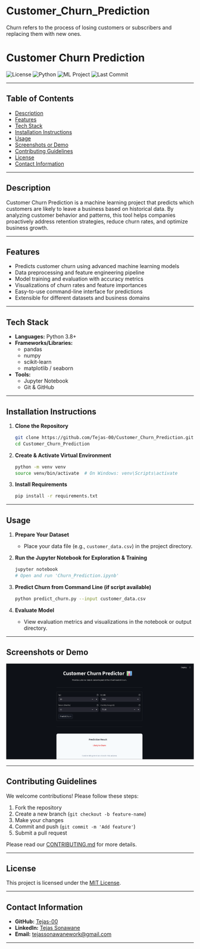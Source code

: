 # Customer_Churn_Prediction

Churn refers to the process of losing customers or subscribers and replacing them with new ones.

# Customer Churn Prediction

![License](https://img.shields.io/github/license/Tejas-00/Customer_Churn_Prediction)
![Python](https://img.shields.io/badge/Python-3.8%2B-blue.svg)
![ML Project](https://img.shields.io/badge/Machine%20Learning-Churn%20Prediction-green)
![Last Commit](https://img.shields.io/github/last-commit/Tejas-00/Customer_Churn_Prediction)

---

## Table of Contents

- [Description](#description)
- [Features](#features)
- [Tech Stack](#tech-stack)
- [Installation Instructions](#installation-instructions)
- [Usage](#usage)
- [Screenshots or Demo](#screenshots-or-demo)
- [Contributing Guidelines](#contributing-guidelines)
- [License](#license)
- [Contact Information](#contact-information)

---

## Description

Customer Churn Prediction is a machine learning project that predicts which customers are likely to leave a business based on historical data. By analyzing customer behavior and patterns, this tool helps companies proactively address retention strategies, reduce churn rates, and optimize business growth.

---

## Features

- Predicts customer churn using advanced machine learning models
- Data preprocessing and feature engineering pipeline
- Model training and evaluation with accuracy metrics
- Visualizations of churn rates and feature importances
- Easy-to-use command-line interface for predictions
- Extensible for different datasets and business domains

---

## Tech Stack

- **Languages:** Python 3.8+
- **Frameworks/Libraries:**
  - pandas
  - numpy
  - scikit-learn
  - matplotlib / seaborn
- **Tools:**
  - Jupyter Notebook
  - Git & GitHub

---

## Installation Instructions

1. **Clone the Repository**

   ```bash
   git clone https://github.com/Tejas-00/Customer_Churn_Prediction.git
   cd Customer_Churn_Prediction
   ```

2. **Create & Activate Virtual Environment**

   ```bash
   python -m venv venv
   source venv/bin/activate  # On Windows: venv\Scripts\activate
   ```

3. **Install Requirements**

   ```bash
   pip install -r requirements.txt
   ```

---

## Usage

1. **Prepare Your Dataset**
   - Place your data file (e.g., `customer_data.csv`) in the project directory.

2. **Run the Jupyter Notebook for Exploration & Training**

   ```bash
   jupyter notebook
   # Open and run 'Churn_Prediction.ipynb'
   ```

3. **Predict Churn from Command Line (if script available)**

   ```bash
   python predict_churn.py --input customer_data.csv
   ```

4. **Evaluate Model**

   - View evaluation metrics and visualizations in the notebook or output directory.

---

## Screenshots or Demo

![alt text](image.png)

---

## Contributing Guidelines

We welcome contributions! Please follow these steps:

1. Fork the repository
2. Create a new branch (`git checkout -b feature-name`)
3. Make your changes
4. Commit and push (`git commit -m 'Add feature'`)
5. Submit a pull request

Please read our [CONTRIBUTING.md](CONTRIBUTING.md) for more details.

---

## License

This project is licensed under the [MIT License](LICENSE).

---

## Contact Information

- **GitHub:** [Tejas-00](https://github.com/Tejas-00)
- **LinkedIn:** [Tejas Sonawane](https://www.linkedin.com/in/tejas-patil-00/)
- **Email:** tejassonawanework@gmail.com

---